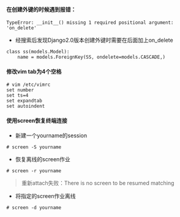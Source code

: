 #### 在创建外键的时候遇到报错：
`TypeError: __init__() missing 1 required positional argument: 'on_delete'`

- 经搜索后发现Django2.0版本创建外键时需要在后面加上on_delete
```
class ss(models.Model):
    name = models.ForeignKey(SS, ondelete=models.CASCADE,)
```

#### 修改vim tab为4个空格
```
# vim /etc/vimrc
set number
set ts=4
set expandtab
set autoindent
```

#### 使用screen恢复终端连接
- 新建一个yourname的session

`# screen -S yourname`
- 恢复离线的screen作业

`# screen -r yourname`

> 重新attach失败：There is no screen to be resumed matching
- 将指定的screen作业离线

`# screen -d yourname`
